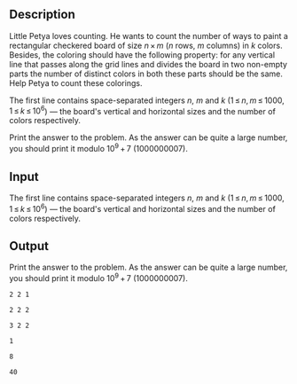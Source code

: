 ## Description

<div><p>Little Petya loves counting. He wants to count the number of ways to paint a rectangular checkered board of size <span class="tex-span"><i>n</i> × <i>m</i></span> (<span class="tex-span"><i>n</i></span> rows, <span class="tex-span"><i>m</i></span> columns) in <span class="tex-span"><i>k</i></span> colors. Besides, the coloring should have the following property: for any vertical line that passes along the grid lines and divides the board in two non-empty parts the number of distinct colors in both these parts should be the same. Help Petya to count these colorings.</p></div><div class="input-specification"><p>The first line contains space-separated integers <span class="tex-span"><i>n</i></span>, <span class="tex-span"><i>m</i></span> and <span class="tex-span"><i>k</i></span> (<span class="tex-span">1 ≤ <i>n</i>, <i>m</i> ≤ 1000, 1 ≤ <i>k</i> ≤ 10<sup class="upper-index">6</sup></span>) — the board's vertical and horizontal sizes and the number of colors respectively.</p></div><div class="output-specification"><p>Print the answer to the problem. As the answer can be quite a large number, you should print it modulo <span class="tex-span">10<sup class="upper-index">9</sup> + 7</span> (<span class="tex-span">1000000007</span>).</p></div>

## Input

<p>The first line contains space-separated integers <span class="tex-span"><i>n</i></span>, <span class="tex-span"><i>m</i></span> and <span class="tex-span"><i>k</i></span> (<span class="tex-span">1 ≤ <i>n</i>, <i>m</i> ≤ 1000, 1 ≤ <i>k</i> ≤ 10<sup class="upper-index">6</sup></span>) — the board's vertical and horizontal sizes and the number of colors respectively.</p>

## Output

<p>Print the answer to the problem. As the answer can be quite a large number, you should print it modulo <span class="tex-span">10<sup class="upper-index">9</sup> + 7</span> (<span class="tex-span">1000000007</span>).</p>





```input1
2 2 1

```




```input2
2 2 2

```




```input3
3 2 2

```




```output1
1

```




```output2
8

```




```output3
40

```


